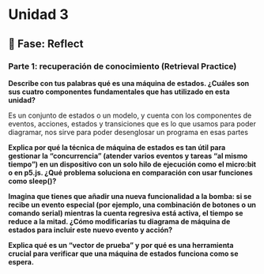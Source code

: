 # Unidad 3


## 🤔 Fase: Reflect

### Parte 1: recuperación de conocimiento (Retrieval Practice)

**Describe con tus palabras qué es una máquina de estados. ¿Cuáles son sus cuatro componentes fundamentales que has utilizado en esta unidad?**

Es un conjunto de estados o un modelo, y cuenta con los componentes de eventos, acciones, estados y transiciones que es lo que usamos para poder diagramar, nos sirve para poder desenglosar un programa en esas partes 



**Explica por qué la técnica de máquina de estados es tan útil para gestionar la “concurrencia” (atender varios eventos y tareas “al mismo tiempo”) en un dispositivo con un solo hilo de ejecución como el micro:bit o en p5.js. ¿Qué problema soluciona en comparación con usar funciones como sleep()?**


**Imagina que tienes que añadir una nueva funcionalidad a la bomba: si se recibe un evento especial (por ejemplo, una combinación de botones o un comando serial) mientras la cuenta regresiva está activa, el tiempo se reduce a la mitad. ¿Cómo modificarías tu diagrama de máquina de estados para incluir este nuevo evento y acción?**


**Explica qué es un “vector de prueba” y por qué es una herramienta crucial para verificar que una máquina de estados funciona como se espera.**

